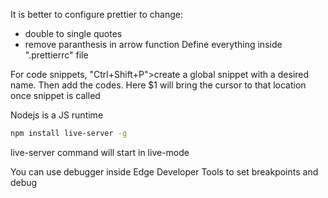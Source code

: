 It is better to configure prettier to change:
- double to single quotes
- remove paranthesis in arrow function
  Define everything inside ".prettierrc" file

For code snippets, "Ctrl+Shift+P">create a global snippet with a desired name. Then add the codes. Here $1 will bring the cursor to that location once snippet is called

Nodejs is a JS runtime

```sh
npm install live-server -g
```

live-server command will start in live-mode

You can use debugger inside Edge Developer Tools to set breakpoints and debug
